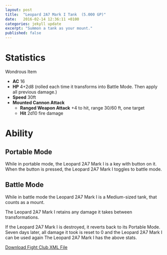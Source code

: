 ```yaml
---
layout: post
title:  "Leopard 2A7 Mark I Tank  (5.000 GP)"
date:   2016-02-14 12:36:11 +0100
categories: jekyll update
excerpt: "Summon a tank as your mount."
published: false
---
```


# Statistics
Wondrous Item

- **AC** 16
- **HP** 4+2d8 (rolled each time it transforms into Battle Mode. Then apply all previous damage.)
- **Speed** 30ft
- **Mounted Cannon Attack**
    - **Ranged Weapon Attack** +4 to hit, range 30/60 ft, one target
    - **Hit** 2d10 fire damage

# Ability

## Portable Mode

While in portable mode, the Leopard 2A7 Mark I is a key with button on it. When the button is pressed, the Leopard 2A7 Mark I toggles to battle mode.

## Battle Mode

While in battle mode the Leopard 2A7 Mark I is a Medium-sized tank, that counts as a mount.

The Leopard 2A7 Mark I retains any damage it takes between transformations.

If the Leopard 2A7 Mark I is destroyed, it reverts back to its Portable Mode.
Seven days later, all damage it took is reset to 0 and the Leopard 2A7 Mark I can be used again
The Leopard 2A7 Mark I has the above stats.

<a href="{{site.url}}/for-the-players/items/leopard-2a7-mark-1.xml">Download Fight Club XML File</a>